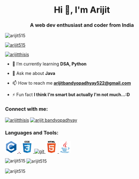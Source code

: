<h1 align="center">Hi 👋, I'm Arijit</h1>
<h3 align="center">A web dev enthusiast and coder from India</h3>

<p align="left"> <img src="https://komarev.com/ghpvc/?username=arijit515&label=Profile%20views&color=0e75b6&style=flat" alt="arijit515" /> </p>

<p align="left"> <a href="https://github.com/ryo-ma/github-profile-trophy"><img src="https://github-profile-trophy.vercel.app/?username=arijit515" alt="arijit515" /></a> </p>

<p align="left"> <a href="https://twitter.com/arijitthisis" target="blank"><img src="https://img.shields.io/twitter/follow/arijitthisis?logo=twitter&style=for-the-badge" alt="arijitthisis" /></a> </p>

- 🌱 I’m currently learning **DSA, Python**

- 💬 Ask me about **Java**

- 📫 How to reach me **arijitbandyopadhyay522@gmail.com**

- ⚡ Fun fact **I think I'm smart but actually I'm not much...:D**

<h3 align="left">Connect with me:</h3>
<p align="left">
<a href="https://twitter.com/arijitthisis" target="blank"><img align="center" src="https://raw.githubusercontent.com/rahuldkjain/github-profile-readme-generator/master/src/images/icons/Social/twitter.svg" alt="arijitthisis" height="30" width="40" /></a>
<a href="https://linkedin.com/in/arijit bandyopadhyay" target="blank"><img align="center" src="https://raw.githubusercontent.com/rahuldkjain/github-profile-readme-generator/master/src/images/icons/Social/linked-in-alt.svg" alt="arijit bandyopadhyay" height="30" width="40" /></a>
</p>

<h3 align="left">Languages and Tools:</h3>
<p align="left"> <a href="https://www.cprogramming.com/" target="_blank"> <img src="https://raw.githubusercontent.com/devicons/devicon/master/icons/c/c-original.svg" alt="c" width="40" height="40"/> </a> <a href="https://www.w3schools.com/cpp/" target="_blank"> <img src="https://raw.githubusercontent.com/devicons/devicon/master/icons/cplusplus/cplusplus-original.svg" alt="cplusplus" width="4" height="4"/> </a> <a href="https://www.w3schools.com/css/" target="_blank"> <img src="https://raw.githubusercontent.com/devicons/devicon/master/icons/css3/css3-original-wordmark.svg" alt="css3" width="40" height="40"/> </a> <a href="https://git-scm.com/" target="_blank"> <img src="https://www.vectorlogo.zone/logos/git-scm/git-scm-icon.svg" alt="git" width="40" height="40"/> </a> <a href="https://www.w3.org/html/" target="_blank"> <img src="https://raw.githubusercontent.com/devicons/devicon/master/icons/html5/html5-original-wordmark.svg" alt="html5" width="40" height="40"/> </a> <a href="https://www.java.com" target="_blank"> <img src="https://raw.githubusercontent.com/devicons/devicon/master/icons/java/java-original.svg" alt="java" width="40" height="40"/> </a> </p>

<p><img align="left" src="https://github-readme-stats.vercel.app/api/top-langs?username=arijit515&show_icons=true&locale=en&layout=compact" alt="arijit515" /></p>

<p>&nbsp;<img align="center" src="https://github-readme-stats.vercel.app/api?username=arijit515&show_icons=true&locale=en" alt="arijit515" /></p>

<p><img align="center" src="https://github-readme-streak-stats.herokuapp.com/?user=arijit515&" alt="arijit515" /></p>





